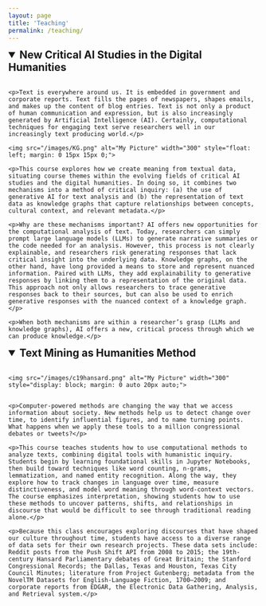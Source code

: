 ```yaml
---
layout: page
title: 'Teaching'
permalink: /teaching/
---
```


<details open>
  <summary style="font-size: 1.5em;"><strong>New Critical AI Studies in the Digital Humanities</strong></summary>
  <br>

  <div style="overflow: auto;">
    

    <p>Text is everywhere around us. It is embedded in government and corporate reports. Text fills the pages of newspapers, shapes emails, and makes up the content of blog entries. Text is not only a product of human communication and expression, but is also increasingly generated by Artificial Intelligence (AI). Certainly, computational techniques for engaging text serve researchers well in our increasingly text producing world.</p>
    
    <img src="/images/KG.png" alt="My Picture" width="300" style="float: left; margin: 0 15px 15px 0;">
    
    <p>This course explores how we create meaning from textual data, situating course themes within the evolving fields of critical AI studies and the digital humanities. In doing so, it combines two mechanisms into a method of critical inquiry: (a) the use of generative AI for text analysis and (b) the representation of text data as knowledge graphs that capture relationships between concepts, cultural context, and relevant metadata.</p>

    <p>Why are these mechanisms important? AI offers new opportunities for the computational analysis of text. Today, researchers can simply prompt large language models (LLMs) to generate narrative summaries or the code needed for an analysis. However, this process is not clearly explainable, and researchers risk generating responses that lack critical insight into the underlying data. Knowledge graphs, on the other hand, have long provided a means to store and represent nuanced information. Paired with LLMs, they add explainability to generative responses by linking them to a representation of the original data. This approach not only allows researchers to trace generative responses back to their sources, but can also be used to enrich generative responses with the nuanced context of a knowledge graph.</p>

    <p>When both mechanisms are within a researcher’s grasp (LLMs and knowledge graphs), AI offers a new, critical process through which we can produce knowledge.</p>
  </div>
</details>



<details open>
  <summary style="font-size: 1.5em;"><strong>Text Mining as Humanities Method</strong></summary>
  <br>

  <div style="overflow: auto;">
    
    <img src="/images/c19hansard.png" alt="My Picture" width="300" style="display: block; margin: 0 auto 20px auto;">


    <p>Computer-powered methods are changing the way that we access information about society. New methods help us to detect change over time, to identify influential figures, and to name turning points. What happens when we apply these tools to a million congressional debates or tweets?</p>

    <p>This course teaches students how to use computational methods to analyze texts, combining digital tools with humanistic inquiry. Students begin by learning foundational skills in Jupyter Notebooks, then build toward techniques like word counting, n-grams, lemmatization, and named entity recognition. Along the way, they explore how to track changes in language over time, measure distinctiveness, and model word meaning through word-context vectors. The course emphasizes interpretation, showing students how to use these methods to uncover patterns, shifts, and relationships in discourse that would be difficult to see through traditional reading alone.</p>

    <p>Because this class encourages exploring discourses that have shaped our culture throughout time, students have access to a diverse range of data sets for their own research projects. These data sets include: Reddit posts from the Push Shift API from 2008 to 2015; the 19th-century Hansard Parliamentary debates of Great Britain; the Stanford Congressional Records; the Dallas, Texas and Houston, Texas City Council Minutes; literature from Project Gutenberg; metadata from the NovelTM Datasets for English-Language Fiction, 1700–2009; and corporate reports from EDGAR, the Electronic Data Gathering, Analysis, and Retrieval system.</p>

  </div>
</details>

